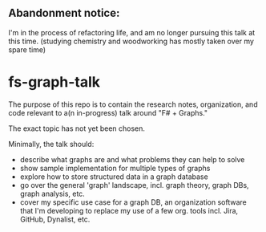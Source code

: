 ## Abandonment notice:

I'm in the process of refactoring life, and am no longer pursuing this talk at this time.
(studying chemistry and woodworking has mostly taken over my spare time)

# fs-graph-talk

The purpose of this repo is to contain the research notes, organization, and code relevant to a(n in-progress) talk around "F# + Graphs."

The exact topic has not yet been chosen.

Minimally, the talk should:
- describe what graphs are and what problems they can help to solve
- show sample implementation for multiple types of graphs
- explore how to store structured data in a graph database
- go over the general 'graph' landscape, incl. graph theory, graph DBs, graph analysis, etc.
- cover my specific use case for a graph DB, an organization software that I'm developing to replace my use of a few org. tools incl. Jira, GitHub, Dynalist, etc.
